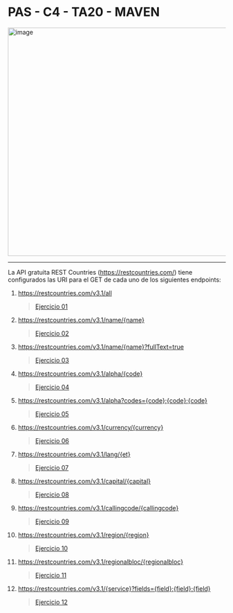 # PAS - C4 - TA20 - MAVEN
<img width="527" alt="image" src="https://user-images.githubusercontent.com/62121921/231383988-7ecf2c5c-d025-4960-9096-a1c158591749.png">

---

La API gratuita REST Countries (https://restcountries.com/) tiene configurados las URI para el GET de cada uno de los siguientes endpoints:

1. https://restcountries.com/v3.1/all

   >[Ejercicio 01](GET%2001.png)

2. https://restcountries.com/v3.1/name/{name}

   >[Ejercicio 02](GET%2002.png)
   
3. https://restcountries.com/v3.1/name/{name}?fullText=true

   >[Ejercicio 03](GET%2003.png)

4. https://restcountries.com/v3.1/alpha/{code}

   >[Ejercicio 04](GET%2004.png)
   
5. https://restcountries.com/v3.1/alpha?codes={code};{code};{code}

   >[Ejercicio 05](GET%2005.png)
   
6. https://restcountries.com/v3.1/currency/{currency}

   >[Ejercicio 06](GET%2006.png)
   
7. https://restcountries.com/v3.1/lang/{et}

   >[Ejercicio 07](GET%2007.png)
   
8. https://restcountries.com/v3.1/capital/{capital}

   >[Ejercicio 08](GET%2008.png)

9. https://restcountries.com/v3.1/callingcode/{callingcode}

   >[Ejercicio 09](GET%2009.png)
   
10. https://restcountries.com/v3.1/region/{region}

    >[Ejercicio 10](GET%2010.png)
   
11. https://restcountries.com/v3.1/regionalbloc/{regionalbloc}

    >[Ejercicio 11](GET%2011.png)
   
12. https://restcountries.com/v3.1/{service}?fields={field};{field};{field}

    >[Ejercicio 12](GET%2012.png)

